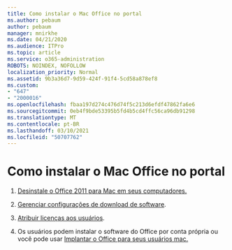 ```yaml
---
title: Como instalar o Mac Office no portal
ms.author: pebaum
author: pebaum
manager: mnirkhe
ms.date: 04/21/2020
ms.audience: ITPro
ms.topic: article
ms.service: o365-administration
ROBOTS: NOINDEX, NOFOLLOW
localization_priority: Normal
ms.assetid: 9b3a36d7-9d59-424f-91f4-5cd58a878ef8
ms.custom:
- "647"
- "2000016"
ms.openlocfilehash: fbaa197d274c476d74f5c213d6efdf47862fa6e6
ms.sourcegitcommit: 0eb4f9bde53395b5fd4b5cd4ffc56ca96db91298
ms.translationtype: MT
ms.contentlocale: pt-BR
ms.lasthandoff: 03/10/2021
ms.locfileid: "50707762"
---
```

# <a name="how-to-install-mac-office-from-the-portal"></a>Como instalar o Mac Office no portal

1. [Desinstale o Office 2011 para Mac em seus computadores.](https://support.office.com/article/4bfcd230-0ea1-4656-bf30-dbfa44d358fa?wt.mc_id=Alchemy_ClientDIA)

2. [Gerenciar configurações de download de software](https://docs.microsoft.com/DeployOffice/manage-software-download-settings-office-365).

3. [Atribuir licenças aos usuários](https://docs.microsoft.com/microsoft-365/admin/manage/assign-licenses-to-users).

4. Os usuários podem instalar o software do Office por conta própria ou você pode usar [Implantar o Office para seus usuários mac.](https://docs.microsoft.com/DeployOffice/mac/deployment-guide-for-office-for-mac)